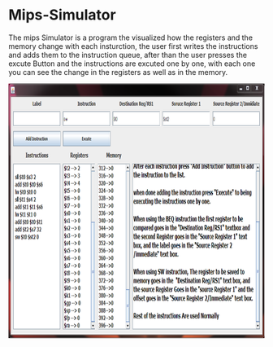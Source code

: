 # Mips-Simulator

The mips Simulator is a program the visualized how the registers and the memory change with each insturction, the user first writes the instructions and adds them 
to the instruction queue, after than the user presses the excute Button and the instructions are excuted one by one, with each one you can see the change in the registers
as well as in the memory.

<img src="https://github.com/404dn/Mips-Simulator/blob/master/pictuers/MipsSimPic.png" width="550" height="500">


